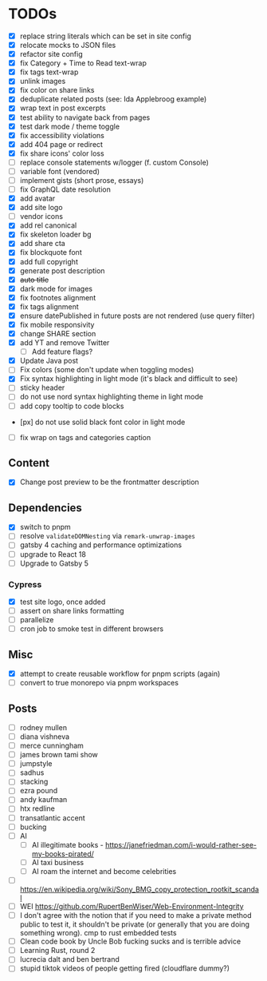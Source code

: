 # TODOs

- [x] replace string literals which can be set in site config
- [x] relocate mocks to JSON files
- [x] refactor site config
- [x] fix Category + Time to Read text-wrap
- [x] fix tags text-wrap
- [x] unlink images
- [x] fix color on share links
- [x] deduplicate related posts (see: Ida Applebroog example)
- [x] wrap text in post excerpts
- [x] test ability to navigate back from pages
- [x] test dark mode / theme toggle
- [x] fix accessibility violations
- [x] add 404 page or redirect
- [x] fix share icons' color loss
- [ ] replace console statements w/logger (f. custom Console)
- [ ] variable font (vendored)
- [ ] implement gists (short prose, essays)
- [ ] fix GraphQL date resolution
- [x] add avatar
- [x] add site logo
- [ ] vendor icons
- [x] add rel canonical
- [x] fix skeleton loader bg
- [x] add share cta
- [x] fix blockquote font
- [x] add full copyright
- [x] generate post description
- [x] ~~auto title~~
- [x] dark mode for images
- [x] fix footnotes alignment
- [x] fix tags alignment
- [x] ensure datePublished in future posts are not rendered (use query filter)
- [x] fix mobile responsivity
- [x] change SHARE section
- [x] add YT and remove Twitter
  - [ ] Add feature flags?
- [x] Update Java post
- [ ] Fix colors (some don't update when toggling modes)
- [x] Fix syntax highlighting in light mode (it's black and difficult to see)
- [ ] sticky header
- [ ] do not use nord syntax highlighting theme in light mode
- [ ] add copy tooltip to code blocks
- [px] do not use solid black font color in light mode
- [ ] fix wrap on tags and categories caption

## Content

- [x] Change post preview to be the frontmatter description

## Dependencies

- [x] switch to pnpm
- [ ] resolve `validateDOMNesting` via `remark-unwrap-images`
- [ ] gatsby 4 caching and performance optimizations
- [ ] upgrade to React 18
- [ ] Upgrade to Gatsby 5

### Cypress

- [x] test site logo, once added
- [ ] assert on share links formatting
- [ ] parallelize
- [ ] cron job to smoke test in different browsers

## Misc

- [x] attempt to create reusable workflow for pnpm scripts (again)
- [ ] convert to true monorepo via pnpm workspaces

## Posts

- [ ] rodney mullen
- [ ] diana vishneva
- [ ] merce cunningham
- [ ] james brown tami show
- [ ] jumpstyle
- [ ] sadhus
- [ ] stacking
- [ ] ezra pound
- [ ] andy kaufman
- [ ] htx redline
- [ ] transatlantic accent
- [ ] bucking
- [ ] AI
  - [ ] AI illegitimate books - https://janefriedman.com/i-would-rather-see-my-books-pirated/
  - [ ] AI taxi business
  - [ ] AI roam the internet and become celebrities
- [ ] https://en.wikipedia.org/wiki/Sony_BMG_copy_protection_rootkit_scandal
- [ ] WEI https://github.com/RupertBenWiser/Web-Environment-Integrity
- [ ] I don't agree with the notion that if you need to make a private method public to test it, it shouldn't be private (or generally that you are doing something wrong). cmp to rust embedded tests
- [ ] Clean code book by Uncle Bob fucking sucks and is terrible advice
- [ ] Learning Rust, round 2
- [ ] lucrecia dalt and ben bertrand
- [ ] stupid tiktok videos of people getting fired (cloudflare dummy?)
